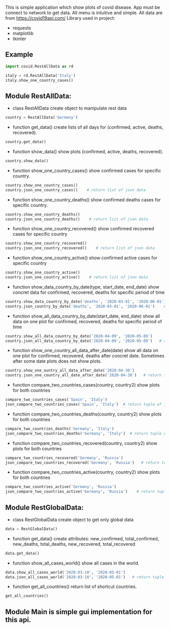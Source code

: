 This is simple application which show plots of covid disease.
App must be connect to network to get data.
All menu is intuitive and simple. All data are from https://covid19api.com/
Library used in project:

- requests
- matplotlib
- tkinter

Example
-

```python
import covid.RestAllData as rd

italy = rd.RestAllData('Italy')
italy.show_one_country_cases()
```
Module RestAllData:
-
- class RestAllData create object to manipulate rest data
```python
country = RestAllData('Germany')
```
- function get_data() create lists of all days for (confirmed, active, deaths, recovered).
```python
country.get_data()
```

- function show_data() show plots (confirmed, active, deaths, recovered).
```python
country.show_data()
```

- function show_one_country_cases() show confirmed cases for specific country.
```python
country.show_one_country_cases()
country.json_one_country_cases()    # return list of json data
```

- function show_one_country_deaths() show confirmed deaths cases for specific country.
```python
country.show_one_country_deaths()
country.json_one_country_deaths()    # return list of json data
```

- function show_one_country_recovered() show confirmed recovered cases for specific country
```python
country.show_one_country_recovered()
country.json_one_country_recovered()    # return list of json data
```

- function show_one_country_active() show confirmed active cases for specific country
```python
country.show_one_country_active()
country.json_one_country_active()    # return list of json data
```

- function show_data_country_by_date(type, start_date, end_date) show concret data for confirmed, recovered, deaths for specific period of time
```python
country.show_data_country_by_date('deaths', '2020-03-01', '2020-06-01')
country.json_country_by_date('deaths', '2020-03-01', '2020-06-01')    # return list of json data
```

- function show_all_data_country_by_date(start_date, end_date) show all data on one plot for confirmed, recovered, deaths for specific period of time
```python
country.show_all_data_country_by_date('2020-04-09', '2020-05-09')
country.json_all_data_country_by_date('2020-04-09', '2020-05-09')   # return tuple of json data lists
```

- function show_one_country_all_data_after_date(date) show all data on one plot for confirmed, recovered, deaths after concret date. Sometimes after some date plots does not show plots.
```python
country.show_one_ountry_all_data_after_date('2020-04-30')
country.json_one_country_all_date_after_date('2020-04-30')   # return tuple of json data lists
```

- function compare_two_countries_cases(country, country2) show plots for both countries
```python
compare_two_countries_cases('Spain', 'Italy')
json_compare_two_countries_cases('Spain', 'Italy')  # return tuple of json data lists
```

- function compare_two_countries_deaths(country, country2) show plots for both countries
```python
compare_two_countries_deaths('Germany', 'Italy')
json_compare_two_countries_deaths('Germany', 'Italy')  # return tuple of json data lists
```

- function compare_two_countries_recovered(country, country2) show plots for both countries
```python
compare_two_countries_recovered('Germany', 'Russia')
json_compare_two_countries_recovered('Germany', 'Russia')   # return tuple of json data lists
```

- function compare_two_countries_active(country, country2) show plots for both countries
```python
compare_two_countries_active('Germany', 'Russia')
json_compare_two_countries_active('Germany', 'Russia')    # return tuple of json data lists
```

Module RestGlobalData:
-

- class RestGlobalData create object to get only global data
```python
data = RestGlobalData()
```

- function get_data() create attributes: new_confirmed, total_confirmed, new_deaths, total_deaths, new_recovered, total_recovered
```python
data.get_data()
```

- function show_all_cases_world() show all cases in the world.
```python
data.show_all_cases_world('2020-03-10', '2020-05-01')
data.json_all_cases_world('2020-03-10', '2020-05-01')   # return tuple of json data lists
```


- function get_all_countries() return list of shortcut countries.
```python
get_all_countries()
```

Module Main is simple gui implementation for this api.
-
